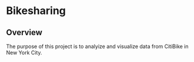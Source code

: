 # Bikesharing
 
## Overview
The purpose of this project is to analyize and visualize data from CitiBike in New York City.